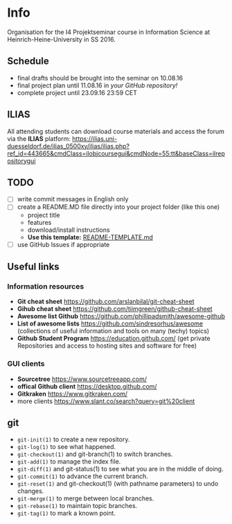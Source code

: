 # Info

Organisation for the I4 Projektseminar course in Information Science at Heinrich-Heine-University in SS 2016.

## Schedule ##

- final drafts should be brought into the seminar on 10.08.16
- final project plan until 11.08.16 in *your GitHub repository!*
- complete project until 23.09.16 23:59 CET

## ILIAS ##

All attending students can download course materials and access the forum via the **ILIAS** platform: https://ilias.uni-duesseldorf.de/ilias_0500xy/ilias/ilias.php?ref_id=443665&cmdClass=ilobjcoursegui&cmdNode=55:tt&baseClass=ilrepositorygui

## TODO ##

- [ ] write commit messages in English only
- [ ] create a README.MD file directly into your project folder (like this one)
    - project title
    - features
    - download/install instructions
    - **Use this template:** [README-TEMPLATE.md](https://github.com/I4-Projektseminar-HHU-2016/infos/blob/master/README-TEMPLATE.md)
- [ ] use GitHub Issues if appropriate

## Useful links ##

### Information resources ###

- **Git cheat sheet** https://github.com/arslanbilal/git-cheat-sheet
- **Gihub cheat sheet** https://github.com/tiimgreen/github-cheat-sheet
- **Awesome list Github** https://github.com/phillipadsmith/awesome-github
- **List of awesome lists** https://github.com/sindresorhus/awesome (collections of useful information and tools on many (techy) topics)
- **Github Student Program** https://education.github.com/ (get private Repositories and access to hosting sites and software for free)

### GUI clients ###

- **Sourcetree** https://www.sourcetreeapp.com/ 
- **offical Github client** https://desktop.github.com/
- **Gitkraken** https://www.gitkraken.com/ 
- more clients https://www.slant.co/search?query=git%20client

## git ##

- `git-init(1)` to create a new repository.
- `git-log(1)` to see what happened.
- `git-checkout(1)` and git-branch(1) to switch branches.
- `git-add(1)` to manage the index file.
- `git-diff(1)` and git-status(1) to see what you are in the middle of doing.
- `git-commit(1)` to advance the current branch.
- `git-reset(1)` and git-checkout(1) (with pathname parameters) to undo changes.
- `git-merge(1)` to merge between local branches.
- `git-rebase(1)` to maintain topic branches.
- `git-tag(1)` to mark a known point.
